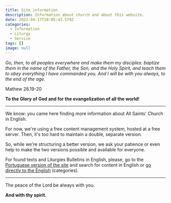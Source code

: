 ```yaml
---
title: Site information
description: Information about church and about this website.
date: 2022-04-17T20:05:43.579Z
categories:
  - Information
  - Liturgy
  - Service
tags: []
image: null
---
```

*Go, then, to all peoples everywhere and make them my disciples: baptize them in the name of the Father, the Son, and the Holy Spirit, and teach them to obey everything I have commanded you. And I will be with you always, to the end of the age.*

Mathew 28.19-20

**To the Glory of God and for the evangelization of all the world!**

- - -

We know: you came here finding more information about All Saints' Church in English.

For now, we're using a free content management system, hosted at a free server. Then, it's too hard to maintain a double, separate version.

So, while we're structuring a better version, we ask your patience or even help to make the two versions possible and available for everyone.

For found texts and Liturgies Bulletins in English, please, go to the [Portuguese version of the site](/) and search for content in English or [go directly to the English](/categories/english/) (categories).

- - -

The peace of the Lord be always with you.

**And with thy spirit.**
